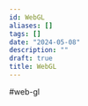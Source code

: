 ```yaml
---
id: WebGL
aliases: []
tags: []
date: "2024-05-08"
description: ""
draft: true
title: WebGL
---
```


#web-gl 
